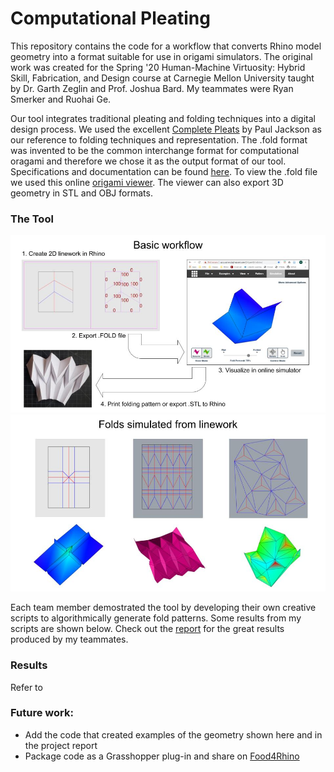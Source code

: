 Computational Pleating
======================

This repository contains the code for a workflow that converts Rhino model geometry into a format suitable for use in origami simulators. The original work was created for the Spring '20 Human-Machine Virtuosity: Hybrid Skill, Fabrication, and Design course at Carnegie Mellon University taught by Dr. Garth Zeglin and Prof. Joshua Bard. My teammates were Ryan Smerker and Ruohai Ge.

Our tool integrates traditional pleating and folding techniques into a digital design process. We used the excellent [Complete Pleats](https://www.amazon.com/Complete-Pleats-Pleating-Techniques-Architecture/dp/1780676018/ref=sr_1_1?dchild=1&keywords=paper+pleating&qid=1623266145&sr=8-1) by Paul Jackson as our reference to folding techniques and representation. The .fold format was invented to be the common interchange format for computational oragami and therefore we chose it as the output format of our tool. Specifications and documentation can be found [here](https://github.com/edemaine/fold). To view the .fold file we used this online [origami viewer](https://origamisimulator.org). The viewer can also export 3D geometry in STL and OBJ formats.

### The Tool

<img src="/images/basic_workflow.jpg" alt="basic workflow" width="600" />
<img src="/images/basic_examples.jpg" alt="basic workflow" width="600" />

Each team member demostrated the tool by developing their own creative scripts to algorithmically generate fold patterns. Some results from my scripts are shown below. Check out the [report](https://courses.ideate.cmu.edu/16-455/s2020/1998/pleating-final-report/) for the great results produced by my teammates. 

### Results




Refer to

### Future work:
* Add the code that created examples of the geometry shown here and in the project report
* Package code as a Grasshopper plug-in and share on [Food4Rhino](https://www.food4rhino.com/en)
